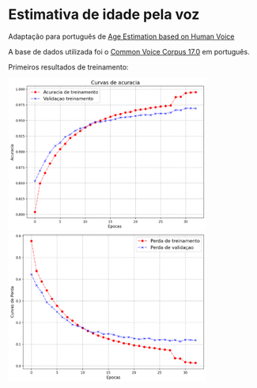 # Estimativa de idade pela voz

Adaptação para português de [Age Estimation based on Human Voice](https://github.com/lucaArrotta/Age-Estimation-based-on-Human-Voice)

A base de dados utilizada foi o [Common Voice Corpus 17.0](https://commonvoice.mozilla.org/pt/datasets) em português.

Primeiros resultados de treinamento:

<img src="04_Accuracy.png" width="400">

<img src="04_Loss.png" width="400">

<!-- ![acuracia](04_Accuracy.png "acurácia") -->

<!-- ![loss](04_Loss.png "Função de perda") -->



